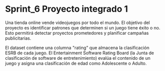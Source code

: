 # Sprint_6 Proyecto integrado 1

Una tienda online vende videojuegos por todo el mundo. El objetivo del proyecto es identificar patrones que determinen si un juego tiene éxito o no. Esto permitirá detectar proyectos prometedores y planificar campañas publicitarias.

El dataset contiene una columna "rating" que almacena la clasificación ESRB de cada juego. El Entertainment Software Rating Board (la Junta de clasificación de software de entretenimiento) evalúa el contenido de un juego y asigna una clasificación de edad como Adolescente o Adulto.
